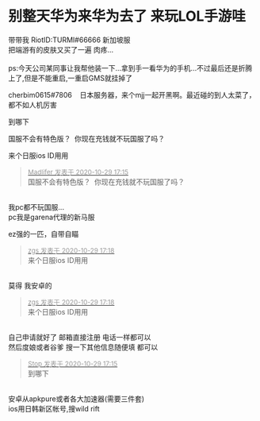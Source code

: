 # 别整天华为来华为去了 来玩LOL手游哇


带带我 RiotID:TURMI#66666 新加坡服<br />
把端游有的皮肤又买了一遍 肉疼...<br />
<br />
ps:今天公司某同事让我帮他装一下...拿到手一看华为的手机...不过最后还是折腾上了,但是不能重启,一重启GMS就挂掉了

cherbim0615#7806&nbsp; &nbsp; 日本服务器，来个mjj一起开黑啊。最近碰的到人太菜了，都不如人机厉害<br />


到哪下<img src="static/image/smiley/default/hug.gif" smilieid="13" border="0" alt="" />

国服不会有特色版？&nbsp;&nbsp;你现在充钱就不玩国服了吗？&nbsp;&nbsp;

来个日服ios ID用用

<div class="quote"><blockquote><font size="2"><a href="https://www.hostloc.com/forum.php?mod=redirect&amp;goto=findpost&amp;pid=9370153&amp;ptid=759895" target="_blank"><font color="#999999">Madlifer 发表于 2020-10-29 17:15</font></a></font><br />
国服不会有特色版？&nbsp;&nbsp;你现在充钱就不玩国服了吗？</blockquote></div><br />
我pc都不玩国服...<br />
pc我是garena代理的新马服

ez强的一匹，自带自瞄<img src="static/image/smiley/default/lol.gif" smilieid="12" border="0" alt="" />

<div class="quote"><blockquote><font size="2"><a href="https://www.hostloc.com/forum.php?mod=redirect&amp;goto=findpost&amp;pid=9370185&amp;ptid=759895" target="_blank"><font color="#999999">zgs 发表于 2020-10-29 17:18</font></a></font><br />
来个日服ios ID用用</blockquote></div><br />
莫得 我安卓的

<div class="quote"><blockquote><font size="2"><a href="https://www.hostloc.com/forum.php?mod=redirect&amp;goto=findpost&amp;pid=9370185&amp;ptid=759895" target="_blank"><font color="#999999">zgs 发表于 2020-10-29 17:18</font></a></font><br />
来个日服ios ID用用</blockquote></div><br />
自己申请就好了 邮箱直接注册 电话一样都可以 <br />
然后度娘或者谷爹 搜一下其他信息随便填 都可以 

<div class="quote"><blockquote><font size="2"><a href="https://www.hostloc.com/forum.php?mod=redirect&amp;goto=findpost&amp;pid=9370150&amp;ptid=759895" target="_blank"><font color="#999999">Stop 发表于 2020-10-29 17:15</font></a></font><br />
到哪下</blockquote></div><br />
安卓从apkpure或者各大加速器(需要三件套)<br />
ios用日韩新区帐号,搜wild rift
